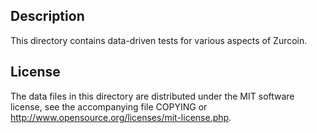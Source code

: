 Description
------------

This directory contains data-driven tests for various aspects of Zurcoin.

License
--------

The data files in this directory are distributed under the MIT software
license, see the accompanying file COPYING or
http://www.opensource.org/licenses/mit-license.php.

